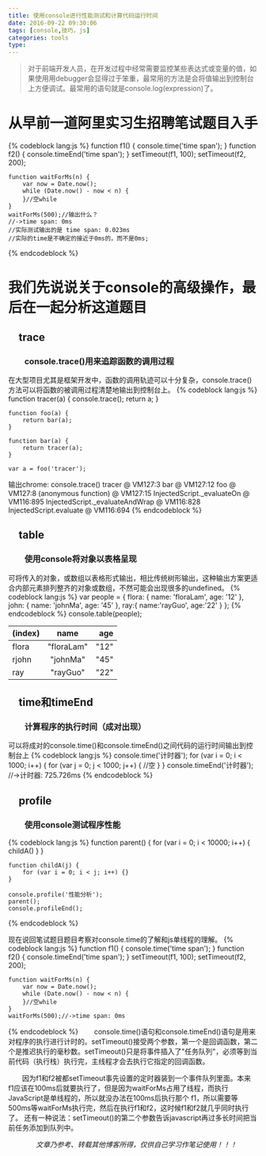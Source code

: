```yaml
---
title: 使用console进行性能测试和计算代码运行时间
date: 2016-09-22 09:30:06
tags: [console,技巧，js]
categories: tools
type:
---
```

> 对于前端开发人员，在开发过程中经常需要监控某些表达式或变量的值，如果使用用debugger会显得过于笨重，最常用的方法是会将值输出到控制台上方便调试。最常用的语句就是console.log(expression)了。

# 从早前一道阿里实习生招聘笔试题目入手 #

{% codeblock lang:js %}
	function f1() {
		console.time('time span');
	}
	function f2() {
		console.timeEnd('time span');
	}
	setTimeout(f1, 100);
	setTimeout(f2, 200);
	
	function waitForMs(n) {
		var now = Date.now();
		while (Date.now() - now < n) {
		}//空while
	}
	waitForMs(500);//输出什么？
	//->time span: 0ms
	//实际测试输出的是 time span: 0.023ms
	//实际的time是不确定的接近于0ms的，而不是0ms;
{% endcodeblock %}
<!--more-->
# 我们先说说关于console的高级操作，最后在一起分析这道题目 #

## &emsp;trace ##

### &emsp;&emsp;console.trace()用来追踪函数的调用过程 ###

在大型项目尤其是框架开发中，函数的调用轨迹可以十分复杂，console.trace()方法可以将函数的被调用过程清楚地输出到控制台上。
{% codeblock lang:js %}
    function tracer(a) {
        console.trace();
        return a;
    }

    function foo(a) {
        return bar(a);
    }

    function bar(a) {
        return tracer(a);
    }

    var a = foo('tracer');
输出chrome:
console.trace()
    tracer                          @ VM127:3
    bar                             @ VM127:12
    foo                             @ VM127:8
    (anonymous function)            @ VM127:15
    InjectedScript._evaluateOn      @ VM116:895
    InjectedScript._evaluateAndWrap @ VM116:828
    InjectedScript.evaluate         @ VM116:694
{% endcodeblock %}

## &emsp;table ##

### &emsp;&emsp;使用console将对象以表格呈现 ###

可将传入的对象，或数组以表格形式输出，相比传统树形输出，这种输出方案更适合内部元素排列整齐的对象或数组，不然可能会出现很多的undefined。
{% codeblock lang:js %}
    var people = {
        flora: {
            name: 'floraLam',
            age: '12'
        },
        john: {
            name: 'johnMa',
            age: '45'
        },
        ray:{
            name:'rayGuo',
            age:'22'
        }
    };
{% endcodeblock %}
console.table(people);

| (index) | name | age |
| -----|:----:| ----:|
| flora| "floraLam"|"12"|
| rjohn| "johnMa"  |"45"|
| ray  | "rayGuo"  |"22"|

## &emsp;time和timeEnd ##

### &emsp;&emsp;计算程序的执行时间（成对出现） ###

可以将成对的console.time()和console.timeEnd()之间代码的运行时间输出到控制台上
{% codeblock lang:js %}
    console.time('计时器');
    for (var i = 0; i < 1000; i++) {
        for (var j = 0; j < 1000; j++) {
            //空
        }
    }
    console.timeEnd('计时器');
    //->计时器: 725.726ms
{% endcodeblock %}

## &emsp;profile ##

### &emsp;&emsp;使用console测试程序性能 ###

{% codeblock lang:js %}
    function parent() {
        for (var i = 0; i < 10000; i++) {
            childA()
        }
    }

    function childA(j) {
        for (var i = 0; i < j; i++) {}
    }

    console.profile('性能分析');
    parent();
    console.profileEnd();
{% endcodeblock %}

现在说回笔试题目题目考察对console.time的了解和js单线程的理解。
{% codeblock lang:js %}
    function f1() {
        console.time('time span');
    }
    function f2() {
        console.timeEnd('time span');
    }
    setTimeout(f1, 100);
    setTimeout(f2, 200);

    function waitForMs(n) {
        var now = Date.now();
        while (Date.now() - now < n) {
        }//空while
    }
    waitForMs(500);//->time span: 0ms
{% endcodeblock %}
&emsp;&emsp;console.time()语句和console.timeEnd()语句是用来对程序的执行进行计时的。setTimeout()接受两个参数，第一个是回调函数，第二个是推迟执行的毫秒数。setTimeout()只是将事件插入了"任务队列"，必须等到当前代码（执行栈）执行完，主线程才会去执行它指定的回调函数。

&emsp;&emsp;因为f1和f2被都setTimeout事先设置的定时器装到一个事件队列里面。本来 f1应该在100ms后就要执行了，但是因为waitForMs占用了线程，而执行JavaScript是单线程的，所以就没办法在100ms后执行那个 f1，所以需要等500ms等waitForMs执行完，然后在执行f1和f2，这时候f1和f2就几乎同时执行了。
还有一种说法：setTimeout()的第二个参数告诉javascript再过多长时间把当前任务添加到队列中。

*&emsp;&emsp;&emsp;&emsp;文章乃参考、转载其他博客所得，仅供自己学习作笔记使用！！！*